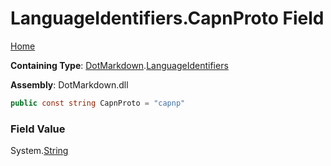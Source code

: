 # LanguageIdentifiers\.CapnProto Field

[Home](../../../README.md)

**Containing Type**: [DotMarkdown](../../README.md)\.[LanguageIdentifiers](../README.md)

**Assembly**: DotMarkdown\.dll

```csharp
public const string CapnProto = "capnp"
```

### Field Value

System\.[String](https://docs.microsoft.com/en-us/dotnet/api/system.string)